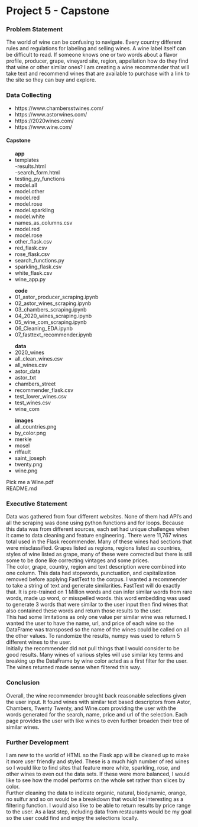 <h1>Project 5 - Capstone</h1>
<h3>Problem Statement</h3>
The world of wine can be confusing to navigate. Every country different rules and regulations for labeling and selling wines. A wine label itself can be difficult to read. If someone knows one or two words about a flavor profile, producer, grape, vineyard site, region, appellation how do they find that wine or other similar ones? I am creating a wine recommender that will take text and recommend wines that are available to purchase with a link to the site so they can buy and explore.<br>
<h3>Data Collecting</h3>
<ul>
    <li>https://www.chambersstwines.com/</li>
    <li>https://www.astorwines.com/</li>
    <li>https://2020wines.com/</li>
    <li>https://www.wine.com/</li>
</ul>


<h4>Capstone</h4>
    <ul><strong>app</strong>
        <li>templates</li>
            -results.html<br>
            -search_form.html
        <li>testing_py_functions</li>
        <li>model.all</li>
        <li>model.other</li>
        <li>model.red</li>
        <li>model.rose</li>
        <li>model.sparkling</li>
        <li>model.white</li>
        <li>names_as_columns.csv</li>
        <li>model.red</li>
        <li>model.rose</li>
        <li>other_flask.csv</li>
        <li>red_flask.csv</li>
        <li>rose_flask.csv</li>
        <li>search_functions.py</li>
        <li>sparkling_flask.csv</li>
        <li>white_flask.csv</li>
        <li>wine_app.py</li>
    </ul>
    <ul><strong>code</strong>
        <li>01_astor_producer_scraping.ipynb</li>
        <li>02_astor_wines_scraping.ipynb</li>
        <li>03_chambers_scraping.ipynb</li>
        <li>04_2020_wines_scraping.ipynb</li>
        <li>05_wine_com_scraping.ipynb</li>
        <li>06_Cleaning_EDA.ipynb</li>
        <li>07_fasttext_recommender.ipynb</li>
    </ul>
    <ul><strong>data</strong>
        <li>2020_wines</li>
        <li>all_clean_wines.csv</li>
        <li>all_wines.csv</li>
        <li>astor_data</li>
        <li>astor_txt</li>
        <li>chambers_street</li>
        <li>recommender_flask.csv</li>
        <li>test_lower_wines.csv</li>
        <li>test_wines.csv</li>
        <li>wine_com</li>
    </ul>
        <ul><strong>images</strong>
        <li>all_countries.png</li>
        <li>by_color.png</li>
        <li>merkle</li>
        <li>mosel</li>
        <li>riffault</li>
        <li>saint_joseph</li>
        <li>twenty.png</li>
        <li>wine.png</li>
    </ul>
    Pick me a Wine.pdf<br>
    README.md
    
<h3>Executive Statement</h3>
Data was gathered from four different websites. None of them had API’s and all the scraping was done using python functions and for loops. Because this data was from different sources, each set had unique challenges when it came to data cleaning and feature engineering. There were 11,767 wines total used in the Flask recommender. Many of these wines had sections that were misclassified. Grapes listed as regions, regions listed as countries, styles of wine listed as grape, many of these were corrected but there is still some to be done like correcting vintages and some prices. 
<br>The color, grape, country, region and text description were combined into one column. This data had stopwords, punctuation, and capitalization removed before applying FastText to the corpus. I wanted a recommender to take a string of text and generate similarities. FastText will do exactly that. It is pre-trained on 1 Million words and can infer similar words from rare words, made up word, or misspelled words. this word embedding was used to generate 3 words that were similar to the user input then find wines that also contained these words and return those results to the user.<br>
This had some limitations as only one value per similar wine was returned. I wanted the user to have the name, url, and price of each wine so the DataFrame was transposed so the name of the wines could be called on all the other values. To randomize the results, numpy was used to return 5 different wines to the user. <br> Initially the recommender did not pull things that I would consider to be good results. Many wines of various styles will use similar key terms and breaking up the DataFrame by wine color acted as a first filter for the user. The wines returned made sense when filtered this way. 

<h3>Conclusion</h3> 
Overall, the wine recommender brought back reasonable selections given the user input. It found wines with similar text based descriptors from Astor, Chambers, Twenty Twenty, and Wine.com providing the user with the words generated for the search, name, price and url of the selection. Each page provides the user with like wines to even further broaden their tree of similar wines. 

<h3>Further Development</h3>
I am new to the world of HTML so the Flask app will be cleaned up to make it more user friendly and styled. These is a much high number of red wines so I would like to find sites that feature more white, sparkling, rose, and other wines to even out the data sets. If these were more balanced, I would like to see how the model performs on the whole set rather than slices by color.<br>Further cleaning the data to indicate organic, natural, biodynamic, orange, no sulfur and so on would be a breakdown that would be interesting as a filtering function. I would also like to be able to return results by price range to the user. As a last step, including data from restaurants would be my goal so the user could find and enjoy the selections locally. 
